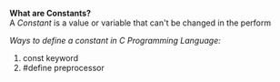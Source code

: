 **What are Constants?** <br>
A _Constant_ is a value or variable that can't be changed in the perform 

_Ways to define a constant in C Programming Language:_
1. const keyword
2. #define preprocessor
